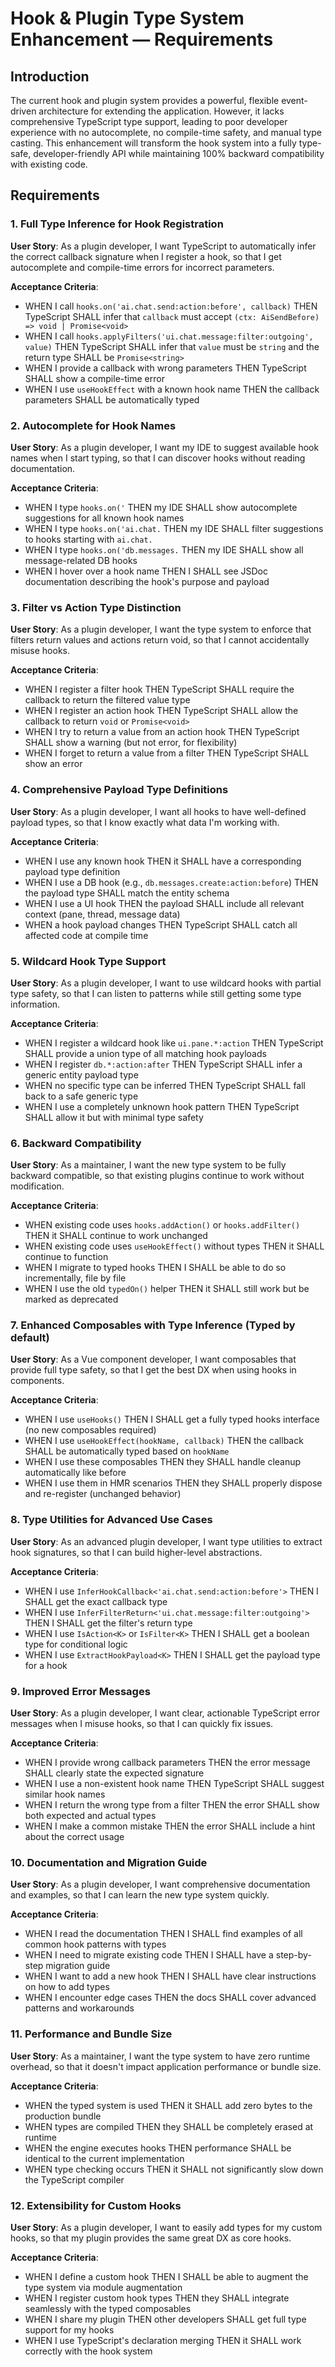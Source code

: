 # Hook & Plugin Type System Enhancement — Requirements

## Introduction

The current hook and plugin system provides a powerful, flexible event-driven architecture for extending the application. However, it lacks comprehensive TypeScript type support, leading to poor developer experience with no autocomplete, no compile-time safety, and manual type casting. This enhancement will transform the hook system into a fully type-safe, developer-friendly API while maintaining 100% backward compatibility with existing code.

## Requirements

### 1. Full Type Inference for Hook Registration

**User Story**: As a plugin developer, I want TypeScript to automatically infer the correct callback signature when I register a hook, so that I get autocomplete and compile-time errors for incorrect parameters.

**Acceptance Criteria**:

-   WHEN I call `hooks.on('ai.chat.send:action:before', callback)` THEN TypeScript SHALL infer that `callback` must accept `(ctx: AiSendBefore) => void | Promise<void>`
-   WHEN I call `hooks.applyFilters('ui.chat.message:filter:outgoing', value)` THEN TypeScript SHALL infer that `value` must be `string` and the return type SHALL be `Promise<string>`
-   WHEN I provide a callback with wrong parameters THEN TypeScript SHALL show a compile-time error
-   WHEN I use `useHookEffect` with a known hook name THEN the callback parameters SHALL be automatically typed

### 2. Autocomplete for Hook Names

**User Story**: As a plugin developer, I want my IDE to suggest available hook names when I start typing, so that I can discover hooks without reading documentation.

**Acceptance Criteria**:

-   WHEN I type `hooks.on('` THEN my IDE SHALL show autocomplete suggestions for all known hook names
-   WHEN I type `hooks.on('ai.chat.` THEN my IDE SHALL filter suggestions to hooks starting with `ai.chat.`
-   WHEN I type `hooks.on('db.messages.` THEN my IDE SHALL show all message-related DB hooks
-   WHEN I hover over a hook name THEN I SHALL see JSDoc documentation describing the hook's purpose and payload

### 3. Filter vs Action Type Distinction

**User Story**: As a plugin developer, I want the type system to enforce that filters return values and actions return void, so that I cannot accidentally misuse hooks.

**Acceptance Criteria**:

-   WHEN I register a filter hook THEN TypeScript SHALL require the callback to return the filtered value type
-   WHEN I register an action hook THEN TypeScript SHALL allow the callback to return `void` or `Promise<void>`
-   WHEN I try to return a value from an action hook THEN TypeScript SHALL show a warning (but not error, for flexibility)
-   WHEN I forget to return a value from a filter THEN TypeScript SHALL show an error

### 4. Comprehensive Payload Type Definitions

**User Story**: As a plugin developer, I want all hooks to have well-defined payload types, so that I know exactly what data I'm working with.

**Acceptance Criteria**:

-   WHEN I use any known hook THEN it SHALL have a corresponding payload type definition
-   WHEN I use a DB hook (e.g., `db.messages.create:action:before`) THEN the payload type SHALL match the entity schema
-   WHEN I use a UI hook THEN the payload SHALL include all relevant context (pane, thread, message data)
-   WHEN a hook payload changes THEN TypeScript SHALL catch all affected code at compile time

### 5. Wildcard Hook Type Support

**User Story**: As a plugin developer, I want to use wildcard hooks with partial type safety, so that I can listen to patterns while still getting some type information.

**Acceptance Criteria**:

-   WHEN I register a wildcard hook like `ui.pane.*:action` THEN TypeScript SHALL provide a union type of all matching hook payloads
-   WHEN I register `db.*:action:after` THEN TypeScript SHALL infer a generic entity payload type
-   WHEN no specific type can be inferred THEN TypeScript SHALL fall back to a safe generic type
-   WHEN I use a completely unknown hook pattern THEN TypeScript SHALL allow it but with minimal type safety

### 6. Backward Compatibility

**User Story**: As a maintainer, I want the new type system to be fully backward compatible, so that existing plugins continue to work without modification.

**Acceptance Criteria**:

-   WHEN existing code uses `hooks.addAction()` or `hooks.addFilter()` THEN it SHALL continue to work unchanged
-   WHEN existing code uses `useHookEffect()` without types THEN it SHALL continue to function
-   WHEN I migrate to typed hooks THEN I SHALL be able to do so incrementally, file by file
-   WHEN I use the old `typedOn()` helper THEN it SHALL still work but be marked as deprecated

### 7. Enhanced Composables with Type Inference (Typed by default)

**User Story**: As a Vue component developer, I want composables that provide full type safety, so that I get the best DX when using hooks in components.

**Acceptance Criteria**:

-   WHEN I use `useHooks()` THEN I SHALL get a fully typed hooks interface (no new composables required)
-   WHEN I use `useHookEffect(hookName, callback)` THEN the callback SHALL be automatically typed based on `hookName`
-   WHEN I use these composables THEN they SHALL handle cleanup automatically like before
-   WHEN I use them in HMR scenarios THEN they SHALL properly dispose and re-register (unchanged behavior)

### 8. Type Utilities for Advanced Use Cases

**User Story**: As an advanced plugin developer, I want type utilities to extract hook signatures, so that I can build higher-level abstractions.

**Acceptance Criteria**:

-   WHEN I use `InferHookCallback<'ai.chat.send:action:before'>` THEN I SHALL get the exact callback type
-   WHEN I use `InferFilterReturn<'ui.chat.message:filter:outgoing'>` THEN I SHALL get the filter's return type
-   WHEN I use `IsAction<K>` or `IsFilter<K>` THEN I SHALL get a boolean type for conditional logic
-   WHEN I use `ExtractHookPayload<K>` THEN I SHALL get the payload type for a hook

### 9. Improved Error Messages

**User Story**: As a plugin developer, I want clear, actionable TypeScript error messages when I misuse hooks, so that I can quickly fix issues.

**Acceptance Criteria**:

-   WHEN I provide wrong callback parameters THEN the error message SHALL clearly state the expected signature
-   WHEN I use a non-existent hook name THEN TypeScript SHALL suggest similar hook names
-   WHEN I return the wrong type from a filter THEN the error SHALL show both expected and actual types
-   WHEN I make a common mistake THEN the error SHALL include a hint about the correct usage

### 10. Documentation and Migration Guide

**User Story**: As a plugin developer, I want comprehensive documentation and examples, so that I can learn the new type system quickly.

**Acceptance Criteria**:

-   WHEN I read the documentation THEN I SHALL find examples of all common hook patterns with types
-   WHEN I need to migrate existing code THEN I SHALL have a step-by-step migration guide
-   WHEN I want to add a new hook THEN I SHALL have clear instructions on how to add types
-   WHEN I encounter edge cases THEN the docs SHALL cover advanced patterns and workarounds

### 11. Performance and Bundle Size

**User Story**: As a maintainer, I want the type system to have zero runtime overhead, so that it doesn't impact application performance or bundle size.

**Acceptance Criteria**:

-   WHEN the typed system is used THEN it SHALL add zero bytes to the production bundle
-   WHEN types are compiled THEN they SHALL be completely erased at runtime
-   WHEN the engine executes hooks THEN performance SHALL be identical to the current implementation
-   WHEN type checking occurs THEN it SHALL not significantly slow down the TypeScript compiler

### 12. Extensibility for Custom Hooks

**User Story**: As a plugin developer, I want to easily add types for my custom hooks, so that my plugin provides the same great DX as core hooks.

**Acceptance Criteria**:

-   WHEN I define a custom hook THEN I SHALL be able to augment the type system via module augmentation
-   WHEN I register custom hook types THEN they SHALL integrate seamlessly with the typed composables
-   WHEN I share my plugin THEN other developers SHALL get full type support for my hooks
-   WHEN I use TypeScript's declaration merging THEN it SHALL work correctly with the hook system
